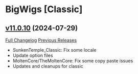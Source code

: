 # BigWigs [Classic]

## [v11.0.10](https://github.com/BigWigsMods/BigWigs_Classic/tree/v11.0.10) (2024-07-29)
[Full Changelog](https://github.com/BigWigsMods/BigWigs_Classic/compare/v11.0.9...v11.0.10) [Previous Releases](https://github.com/BigWigsMods/BigWigs_Classic/releases)

- SunkenTemple\_Classic: Fix some locale  
- Update option files  
- MoltenCore/TheMoltenCore: Fix some copy paste issues  
- Updates and cleanups for classic  
